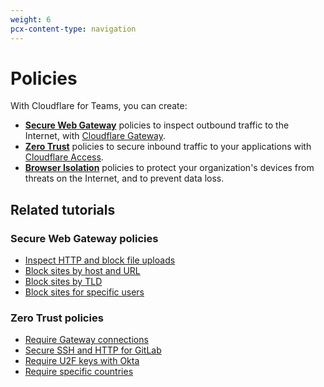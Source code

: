 ```yaml
---
weight: 6
pcx-content-type: navigation
---
```


# Policies

With Cloudflare for Teams, you can create:

- [**Secure Web Gateway**](/policies/filtering) policies to inspect outbound traffic to the Internet, with [Cloudflare Gateway](/glossary#cloudflare-gateway).
- [**Zero Trust**](/policies/zero-trust) policies to secure inbound traffic to your applications with [Cloudflare Access](/glossary#cloudflare-access).
- [**Browser Isolation**](/policies/browser-isolation) policies to protect your organization's devices from threats on the Internet, and to prevent data loss.

## Related tutorials

### Secure Web Gateway policies

- [Inspect HTTP and block file uploads](/tutorials/block-uploads)
- [Block sites by host and URL](/tutorials/block-football)
- [Block sites by TLD](/tutorials/block-tld)
- [Block sites for specific users](/tutorials/block-football-users)

### Zero Trust policies

- [Require Gateway connections](/tutorials/require-swg)
- [Secure SSH and HTTP for GitLab](/tutorials/gitlab)
- [Require U2F keys with Okta](/tutorials/okta-u2f)
- [Require specific countries](/tutorials/country-rules)
